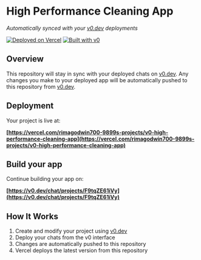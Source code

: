 # High Performance Cleaning App

*Automatically synced with your [v0.dev](https://v0.dev) deployments*

[![Deployed on Vercel](https://img.shields.io/badge/Deployed%20on-Vercel-black?style=for-the-badge&logo=vercel)](https://vercel.com/rimagodwin700-9899s-projects/v0-high-performance-cleaning-app)
[![Built with v0](https://img.shields.io/badge/Built%20with-v0.dev-black?style=for-the-badge)](https://v0.dev/chat/projects/F9tqZE61iVy)

## Overview

This repository will stay in sync with your deployed chats on [v0.dev](https://v0.dev).
Any changes you make to your deployed app will be automatically pushed to this repository from [v0.dev](https://v0.dev).

## Deployment

Your project is live at:

**[https://vercel.com/rimagodwin700-9899s-projects/v0-high-performance-cleaning-app](https://vercel.com/rimagodwin700-9899s-projects/v0-high-performance-cleaning-app)**

## Build your app

Continue building your app on:

**[https://v0.dev/chat/projects/F9tqZE61iVy](https://v0.dev/chat/projects/F9tqZE61iVy)**

## How It Works

1. Create and modify your project using [v0.dev](https://v0.dev)
2. Deploy your chats from the v0 interface
3. Changes are automatically pushed to this repository
4. Vercel deploys the latest version from this repository
